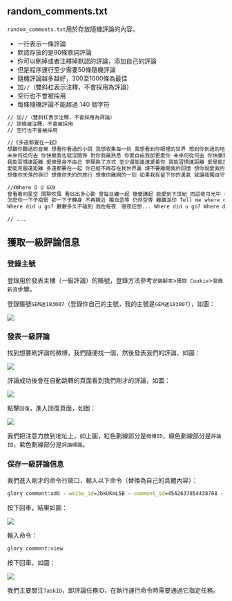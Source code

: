 ## random_comments.txt

`random_comments.txt`用於存放隨機評論的內容。
  - 一行表示一條評論
  - 默認存放的是90條歌詞評論
  - 你可以刪掉或者注釋掉默認的評論，添加自己的評論
  - 但是程序運行至少需要50條隨機評論
  - 隨機評論越多越好，300至1000條為最佳
  - 加`//`（雙斜杠表示注釋，不會採用為評論）
  - 空行也不會被採用
  - 每條隨機評論不能超過 140 個字符

```txt
// 加//（雙斜杠表示注釋，不會採用為評論）
// 該條被注釋，不會被採用
// 空行也不會被採用

//《多遠都要在一起》
想聽你聽過的音樂 想看你看過的小說 我想收集每一刻 我想看到你眼裡的世界 想到你到過的地方 和你曾渡過的時光 不想錯過每一刻 多希望我一直在你身旁
未來何從何去 你快樂我也就沒關係 對你我最熟悉 你愛自由我卻更愛你 未來何從何去 你快樂我就隨你而行 對你我最熟悉 你愛飛翔我卻更愛你
我能習慣遠距離 愛總是身不由己 寧願換了方式 至少還能遙遠愛着你 我能習慣遠距離 愛是能放下自己 也許換了方式 至少還能遙遠愛着你
愛能克服遠距離 多遠都要在一起 你已經不再存在我世界裏 請不要離開我的回憶 想你說愛我的語氣 想你望着我的眼睛 不想忘記每一刻 用思念讓我們一直前進
想像你失落的唇印 想像你失約的旅行 想像你離開的一刻 如果我有留下你的勇氣 就讓我獨自守着回憶 如果陽光永遠都熾熱 如果彩虹不會掉顏色 你能不能不離開呢

//《Where D U GO》
曾看着同星空 閑聊吹風 看日出多心動 曾每日纏一起 傻傻講起 能愛到下世紀 而這夜月光中 再見影縱 再獻花多感動 而似蜜甜的心 明明開心 為何又驟降溫
怎麽你一下子抱緊 卻一下子轉身 不再親近 獨自苦等 仍然空等 難藏淚印 Tell me where did u go? 心聲都不可細訴 Oh tell me baby where did u hide? 辛苦都未被諒解
Where did u go? 數數多久不碰到 我在每夜　徹夜狂想... Where did u go? Where did u go? 怎會當這刻我需要你　你卻沒在我身邊 Where did u go? Where did u go? 這秒鐘很掛牽　你卻不可感覺到

// ...
```

## 獲取一級評論信息

### 登錄主號

登錄用於發表主樓（一級評論）的賬號，登錄方法參考`安裝腳本`>`獲取 Cookie`>`登錄新浪`步驟。

登錄賬號`GEM迷183007`（登錄你自己的主號，我的主號是`GEM迷183007`），如圖：

![](https://p.pstatp.com/origin/1388700000f244e523e9a)

### 發表一級評論

找到想要刷評論的微博，我們隨便找一個，然後發表我們的評論，如圖：

![](https://p.pstatp.com/origin/ff3a00025c4dedb8d26d)

評論成功後會在自動跳轉的頁面看到我們剛才的評論，如圖：

![](https://p.pstatp.com/origin/138310000c61a79e85636)

點擊`回復`，進入回復頁面，如圖：

![](https://p.pstatp.com/origin/1380900009f23b6a382e6)

我們把注意力放到地址上，如上圖，紅色劃線部分是`微博ID`，綠色劃線部分是`評論ID`，藍色劃線部分是`評論標識`。

### 保存一級評論信息

我們進入剛才的命令行窗口，輸入以下命令（替換為自己的具體內容）：

```cmd
glory comment:add --weibo_id=JbkUKmL5B --comment_id=4542637854438788 --comment_sign=33471e
```

按下回車，結果如圖：

![](https://p.pstatp.com/origin/138130000a63efb550280)

輸入命令：

```cmd
glory comment:view
```

按下回車，如圖：

![](https://p.pstatp.com/origin/1384700010d29e958f09e)

我們主要關注`TaskID`，即評論任務ID，在執行運行命令時需要通過它指定任務。
